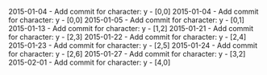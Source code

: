 2015-01-04 - Add commit for character: y - [0,0]
2015-01-04 - Add commit for character: y - [0,0]
2015-01-05 - Add commit for character: y - [0,1]
2015-01-13 - Add commit for character: y - [1,2]
2015-01-21 - Add commit for character: y - [2,3]
2015-01-22 - Add commit for character: y - [2,4]
2015-01-23 - Add commit for character: y - [2,5]
2015-01-24 - Add commit for character: y - [2,6]
2015-01-27 - Add commit for character: y - [3,2]
2015-02-01 - Add commit for character: y - [4,0]
